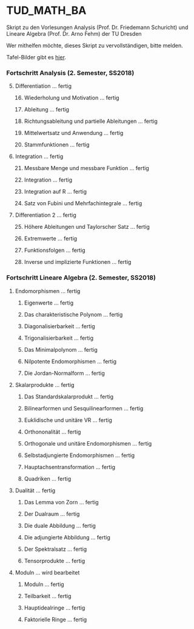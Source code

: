 # TUD_MATH_BA
Skript zu den Vorlesungen Analysis (Prof. Dr. Friedemann Schuricht) und Lineare Algebra (Prof. Dr. Arno Fehm) der TU Dresden

Wer mithelfen möchte, dieses Skript zu vervollständigen, bitte melden.

Tafel-Bilder gibt es [hier](http://protagon.space/Anag.zip).

### Fortschritt Analysis (2. Semester, SS2018)
5. Differentiation ... fertig
  
    16. Wiederholung und Motivation ... fertig
    
    17. Ableitung ... fertig
    
    18. Richtungsableitung und partielle Ableitungen ... fertig
    
    19. Mittelwertsatz und Anwendung ... fertig
    
    20. Stammfunktionen ... fertig
    
6. Integration ... fertig

    21. Messbare Menge und messbare Funktion ... fertig
    
    22. Integration ... fertig
    
    23. Integration auf R ... fertig
    
    24. Satz von Fubini und Mehrfachintegrale ... fertig
    
7. Differentiation 2 ... fertig

    25. Höhere Ableitungen und Taylorscher Satz ... fertig
    
    26. Extremwerte ... fertig
    
    27. Funktionsfolgen ... fertig
    
    28. Inverse und implizierte Funktionen ... fertig

### Fortschritt Lineare Algebra (2. Semester, SS2018)

1. Endomorphismen ... fertig

    1. Eigenwerte ... fertig
    
    2. Das charakteristische Polynom ... fertig
    
    3. Diagonalisierbarkeit ... fertig
    
    4. Trigonalisierbarkeit ... fertig

    5. Das Minimalpolynom ... fertig
    
    6. Nilpotente Endomorphismen ... fertig
    
    7. Die Jordan-Normalform ... fertig

2. Skalarprodukte ... fertig

    1. Das Standardskalarprodukt ... fertig
    
    2. Bilinearformen und Sesquilinearformen ... fertig
    
    3. Euklidische und unitäre VR ... fertig
    
    4. Orthononalität ... fertig
    
    5. Orthogonale und unitäre Endomorphismen ... fertig
    
    6. Selbstadjungierte Endomorphismen ... fertig
    
    7. Hauptachsentransformation ... fertig
    
    8. Quadriken ... fertig

3. Dualität ... fertig

    1. Das Lemma von Zorn ... fertig

    2. Der Dualraum ... fertig

    3. Die duale Abbildung ... fertig
    
    4. Die adjungierte Abbildung ... fertig
    
    5. Der Spektralsatz ... fertig

    6. Tensorprodukte ... fertig

4. Moduln ... wird bearbeitet

    1. Moduln ... fertig
    
    2. Teilbarkeit ... fertig
    
    3. Hauptidealringe ... fertig
    
    4. Faktorielle Ringe ... fertig
